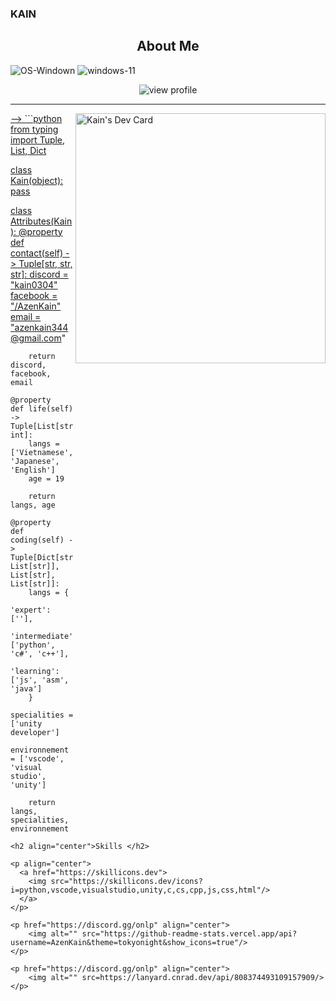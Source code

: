 ### KAIN

<!--
**AzenKain/AzenKain** is a ✨ _special_ ✨ repository because its `README.md` (this file) appears on your GitHub profile.

Here are some ideas to get you started:

- 🔭 I’m currently working on ...
- 🌱 I’m currently learning ...
- 👯 I’m looking to collaborate on ...
- 🤔 I’m looking for help with ...
- 💬 Ask me about ...
- 📫 How to reach me: ...
- 😄 Pronouns: ...
- ⚡ Fun fact: ...
-->


<!-- <p align="center">
    <img alt="" src=https://img.shields.io/github/stars/AzenKain?style=for-the-badge&?affiliations=OWNER%2CCOLLABORATOR />
    <img alt="" src=https://komarev.com/ghpvc/?username=AzenKain&style=for-the-badge />
</p> -->


<h2 align="center">About Me </h2>
<!-- <div align ="center">
    <p>
    <img src="https://img.shields.io/badge/Linux-FCC624?style=for-the-badge&logo=linux&logoColor=black" alt="OS-Linux">
    <img src="https://img.shields.io/badge/Ubuntu-E95420?style=for-the-badge&logo=ubuntu&logoColor=white" alt="ubuntu">
    <!-- </p>
    <p> -->
    <img src="https://img.shields.io/badge/Windows-0078D6?style=for-the-badge&logo=windows&logoColor=white" alt="OS-Windown">
    <img src="https://img.shields.io/badge/Windows_11-0078d4?style=for-the-badge&logo=windows-11&logoColor=white" alt="windows-11">
    </p>
</div>
<div align="center">
    <img src="https://komarev.com/ghpvc/?username=lebathang&color=blueviolet&style=flat&label=PROFILE+VIEWS"
        alt="view profile">
</div>
<hr width="100%">
<a href="https://app.daily.dev/lebathang"><img align="right"
        src="https://api.daily.dev/devcards/ee98497bac234fe4886bf7bd42098d69.png?r=etl" width="400"
        alt="Kain's Dev Card" />
<div> -->
```python
from typing import Tuple, List, Dict

class Kain(object):
    pass


class Attributes(Kain):
    @property
    def contact(self) -> Tuple[str, str, str]:
        discord = "kain0304"
        facebook = "/AzenKain"
        email = "azenkain344@gmail.com"
        
        return discord, facebook, email

    @property
    def life(self) -> Tuple[List[str], int]:
        langs = ['Vietnamese', 'Japanese', 'English']
        age = 19

        return langs, age

    @property
    def coding(self) -> Tuple[Dict[str, List[str]], List[str], List[str]]:
        langs = {
            'expert': [''],
            'intermediate': ['python', 'c#', 'c++'],
            'learning': ['js', 'asm', 'java']
        }
        specialities = ['unity developer']
        environnement = ['vscode', 'visual studio', 'unity']

        return langs, specialities, environnement
```
<h2 align="center">Skills </h2>

<p align="center">
  <a href="https://skillicons.dev">
    <img src="https://skillicons.dev/icons?i=python,vscode,visualstudio,unity,c,cs,cpp,js,css,html"/>
  </a>
</p>

<p href="https://discord.gg/onlp" align="center">
    <img alt="" src="https://github-readme-stats.vercel.app/api?username=AzenKain&theme=tokyonight&show_icons=true"/>
</p>

<p href="https://discord.gg/onlp" align="center">
    <img alt="" src=https://lanyard.cnrad.dev/api/808374493109157909/>
</p>

